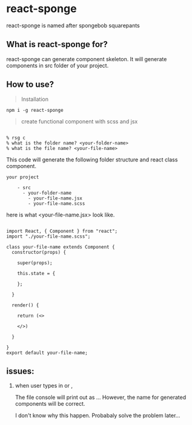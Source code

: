 # react-sponge

react-sponge is named after spongebob squarepants

## What is react-sponge for?

react-sponge can generate component skeleton. It will generate components in src folder of your project.

## How to use?

> Installation

``` code
npm i -g react-sponge
```

> create functional component with scss and jsx

``` code

% rsg c 
% what is the folder name? <your-folder-name>
% what is the file name? <your-file-name>

```

This code will generate the following folder structure and react class component.

``` structure
your project

    - src
      - your-folder-name
        - your-file-name.jsx
        - your-file-name.scss

```

here is what <your-file-name.jsx> look like.

``` code

import React, { Component } from "react";
import "./your-file-name.scss";

class your-file-name extends Component {
  constructor(props) {

    super(props);

    this.state = {

    };

  }

  render() {

    return (<>

    </>)

  }

}
export default your-file-name;

```

## issues: 

1. when user types in <your-folder-name> or <your-file-name>,

   The file console will print out <your-folder-name> as <yyoouurr--ffoollddeerr--nnaammee> ...
   However, the name for generated components will be correct. 
   
   I don't know why this happen. Probabaly solve the problem later...

